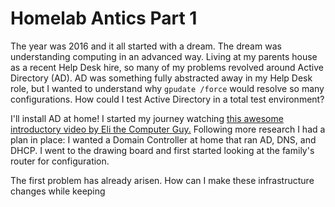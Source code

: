 # Homelab Antics Part 1

The year was 2016 and it all started with a dream. The dream was understanding computing in an advanced way.
Living at my parents house as a recent Help Desk hire, so many of my problems revolved around 
Active Directory (AD). AD was something fully abstracted away in my Help Desk role, but I  wanted to understand why
`gpudate /force` would resolve so many configurations. How could I test Active Directory in a total test environment?

I'll install AD at home! I started my journey watching [this awesome introductory video by Eli the Computer Guy.](https://www.youtube.com/watch?v=hxgz7MR7MGQ)
Following more research I had a plan in place: I wanted a Domain Controller at home that ran AD, DNS, and DHCP. 
I went to the drawing board and first started looking at the family's router for configuration. 

The first problem has already arisen. How can I make these infrastructure changes while keeping 
